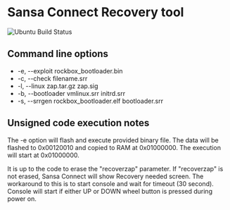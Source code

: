# Sansa Connect Recovery tool

![Ubuntu Build Status](https://github.com/desowin/zsitool/actions/workflows/ubuntu.yml/badge.svg)

## Command line options

 * -e, --exploit rockbox_bootloader.bin
 * -c, --check filename.srr
 * -l, --linux zap.tar.gz zap.sig
 * -b, --bootloader vmlinux.srr initrd.srr
 * -s, --srrgen rockbox_bootloader.elf bootloader.srr

## Unsigned code execution notes

The -e option will flash and execute provided binary file.
The data will be flashed to 0x00120010 and copied to RAM at 0x01000000.
The execution will start at 0x01000000.

It is up to the code to erase the "recoverzap" parameter.
If "recoverzap" is not erased, Sansa Connect will show Recovery needed screen.
The workaround to this is to start console and wait for timeout (30 second).
Console will start if either UP or DOWN wheel button is pressed during power on.
